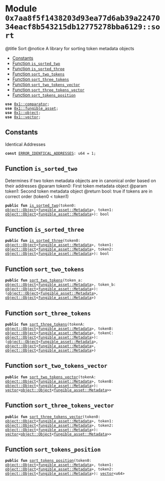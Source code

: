 
<a id="0x7aa8f5f1438203d93ea77d6ab39a2247034eacf8b543215db12775278bba6129_sort"></a>

# Module `0x7aa8f5f1438203d93ea77d6ab39a2247034eacf8b543215db12775278bba6129::sort`

@title Sort
@notice A library for sorting token metadata objects


-  [Constants](#@Constants_0)
-  [Function `is_sorted_two`](#0x7aa8f5f1438203d93ea77d6ab39a2247034eacf8b543215db12775278bba6129_sort_is_sorted_two)
-  [Function `is_sorted_three`](#0x7aa8f5f1438203d93ea77d6ab39a2247034eacf8b543215db12775278bba6129_sort_is_sorted_three)
-  [Function `sort_two_tokens`](#0x7aa8f5f1438203d93ea77d6ab39a2247034eacf8b543215db12775278bba6129_sort_sort_two_tokens)
-  [Function `sort_three_tokens`](#0x7aa8f5f1438203d93ea77d6ab39a2247034eacf8b543215db12775278bba6129_sort_sort_three_tokens)
-  [Function `sort_two_tokens_vector`](#0x7aa8f5f1438203d93ea77d6ab39a2247034eacf8b543215db12775278bba6129_sort_sort_two_tokens_vector)
-  [Function `sort_three_tokens_vector`](#0x7aa8f5f1438203d93ea77d6ab39a2247034eacf8b543215db12775278bba6129_sort_sort_three_tokens_vector)
-  [Function `sort_tokens_position`](#0x7aa8f5f1438203d93ea77d6ab39a2247034eacf8b543215db12775278bba6129_sort_sort_tokens_position)


<pre><code><b>use</b> <a href="">0x1::comparator</a>;
<b>use</b> <a href="">0x1::fungible_asset</a>;
<b>use</b> <a href="">0x1::object</a>;
<b>use</b> <a href="">0x1::vector</a>;
</code></pre>



<a id="@Constants_0"></a>

## Constants


<a id="0x7aa8f5f1438203d93ea77d6ab39a2247034eacf8b543215db12775278bba6129_sort_ERROR_IDENTICAL_ADDRESSES"></a>

Identical Addresses


<pre><code><b>const</b> <a href="sort.md#0x7aa8f5f1438203d93ea77d6ab39a2247034eacf8b543215db12775278bba6129_sort_ERROR_IDENTICAL_ADDRESSES">ERROR_IDENTICAL_ADDRESSES</a>: u64 = 1;
</code></pre>



<a id="0x7aa8f5f1438203d93ea77d6ab39a2247034eacf8b543215db12775278bba6129_sort_is_sorted_two"></a>

## Function `is_sorted_two`

Determines if two token metadata objects are in canonical order based on their addresses
@param token0: First token metadata object
@param token1: Second token metadata object
@return bool: true if tokens are in correct order (token0 < token1)


<pre><code><b>public</b> <b>fun</b> <a href="sort.md#0x7aa8f5f1438203d93ea77d6ab39a2247034eacf8b543215db12775278bba6129_sort_is_sorted_two">is_sorted_two</a>(token0: <a href="_Object">object::Object</a>&lt;<a href="_Metadata">fungible_asset::Metadata</a>&gt;, token1: <a href="_Object">object::Object</a>&lt;<a href="_Metadata">fungible_asset::Metadata</a>&gt;): bool
</code></pre>



<a id="0x7aa8f5f1438203d93ea77d6ab39a2247034eacf8b543215db12775278bba6129_sort_is_sorted_three"></a>

## Function `is_sorted_three`



<pre><code><b>public</b> <b>fun</b> <a href="sort.md#0x7aa8f5f1438203d93ea77d6ab39a2247034eacf8b543215db12775278bba6129_sort_is_sorted_three">is_sorted_three</a>(token0: <a href="_Object">object::Object</a>&lt;<a href="_Metadata">fungible_asset::Metadata</a>&gt;, token1: <a href="_Object">object::Object</a>&lt;<a href="_Metadata">fungible_asset::Metadata</a>&gt;, token2: <a href="_Object">object::Object</a>&lt;<a href="_Metadata">fungible_asset::Metadata</a>&gt;): bool
</code></pre>



<a id="0x7aa8f5f1438203d93ea77d6ab39a2247034eacf8b543215db12775278bba6129_sort_sort_two_tokens"></a>

## Function `sort_two_tokens`



<pre><code><b>public</b> <b>fun</b> <a href="sort.md#0x7aa8f5f1438203d93ea77d6ab39a2247034eacf8b543215db12775278bba6129_sort_sort_two_tokens">sort_two_tokens</a>(token_a: <a href="_Object">object::Object</a>&lt;<a href="_Metadata">fungible_asset::Metadata</a>&gt;, token_b: <a href="_Object">object::Object</a>&lt;<a href="_Metadata">fungible_asset::Metadata</a>&gt;): (<a href="_Object">object::Object</a>&lt;<a href="_Metadata">fungible_asset::Metadata</a>&gt;, <a href="_Object">object::Object</a>&lt;<a href="_Metadata">fungible_asset::Metadata</a>&gt;)
</code></pre>



<a id="0x7aa8f5f1438203d93ea77d6ab39a2247034eacf8b543215db12775278bba6129_sort_sort_three_tokens"></a>

## Function `sort_three_tokens`



<pre><code><b>public</b> <b>fun</b> <a href="sort.md#0x7aa8f5f1438203d93ea77d6ab39a2247034eacf8b543215db12775278bba6129_sort_sort_three_tokens">sort_three_tokens</a>(tokenA: <a href="_Object">object::Object</a>&lt;<a href="_Metadata">fungible_asset::Metadata</a>&gt;, tokenB: <a href="_Object">object::Object</a>&lt;<a href="_Metadata">fungible_asset::Metadata</a>&gt;, tokenC: <a href="_Object">object::Object</a>&lt;<a href="_Metadata">fungible_asset::Metadata</a>&gt;): (<a href="_Object">object::Object</a>&lt;<a href="_Metadata">fungible_asset::Metadata</a>&gt;, <a href="_Object">object::Object</a>&lt;<a href="_Metadata">fungible_asset::Metadata</a>&gt;, <a href="_Object">object::Object</a>&lt;<a href="_Metadata">fungible_asset::Metadata</a>&gt;)
</code></pre>



<a id="0x7aa8f5f1438203d93ea77d6ab39a2247034eacf8b543215db12775278bba6129_sort_sort_two_tokens_vector"></a>

## Function `sort_two_tokens_vector`



<pre><code><b>public</b> <b>fun</b> <a href="sort.md#0x7aa8f5f1438203d93ea77d6ab39a2247034eacf8b543215db12775278bba6129_sort_sort_two_tokens_vector">sort_two_tokens_vector</a>(tokenA: <a href="_Object">object::Object</a>&lt;<a href="_Metadata">fungible_asset::Metadata</a>&gt;, tokenB: <a href="_Object">object::Object</a>&lt;<a href="_Metadata">fungible_asset::Metadata</a>&gt;): <a href="">vector</a>&lt;<a href="_Object">object::Object</a>&lt;<a href="_Metadata">fungible_asset::Metadata</a>&gt;&gt;
</code></pre>



<a id="0x7aa8f5f1438203d93ea77d6ab39a2247034eacf8b543215db12775278bba6129_sort_sort_three_tokens_vector"></a>

## Function `sort_three_tokens_vector`



<pre><code><b>public</b> <b>fun</b> <a href="sort.md#0x7aa8f5f1438203d93ea77d6ab39a2247034eacf8b543215db12775278bba6129_sort_sort_three_tokens_vector">sort_three_tokens_vector</a>(token0: <a href="_Object">object::Object</a>&lt;<a href="_Metadata">fungible_asset::Metadata</a>&gt;, token1: <a href="_Object">object::Object</a>&lt;<a href="_Metadata">fungible_asset::Metadata</a>&gt;, token2: <a href="_Object">object::Object</a>&lt;<a href="_Metadata">fungible_asset::Metadata</a>&gt;): <a href="">vector</a>&lt;<a href="_Object">object::Object</a>&lt;<a href="_Metadata">fungible_asset::Metadata</a>&gt;&gt;
</code></pre>



<a id="0x7aa8f5f1438203d93ea77d6ab39a2247034eacf8b543215db12775278bba6129_sort_sort_tokens_position"></a>

## Function `sort_tokens_position`



<pre><code><b>public</b> <b>fun</b> <a href="sort.md#0x7aa8f5f1438203d93ea77d6ab39a2247034eacf8b543215db12775278bba6129_sort_sort_tokens_position">sort_tokens_position</a>(token0: <a href="_Object">object::Object</a>&lt;<a href="_Metadata">fungible_asset::Metadata</a>&gt;, token1: <a href="_Object">object::Object</a>&lt;<a href="_Metadata">fungible_asset::Metadata</a>&gt;, token2: <a href="_Object">object::Object</a>&lt;<a href="_Metadata">fungible_asset::Metadata</a>&gt;): <a href="">vector</a>&lt;u64&gt;
</code></pre>
